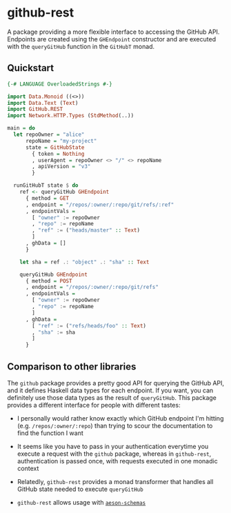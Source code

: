 # github-rest

A package providing a more flexible interface to accessing the GitHub API.
Endpoints are created using the `GHEndpoint` constructor and are executed with
the `queryGitHub` function in the `GitHubT` monad.

## Quickstart

```haskell
{-# LANGUAGE OverloadedStrings #-}

import Data.Monoid ((<>))
import Data.Text (Text)
import GitHub.REST
import Network.HTTP.Types (StdMethod(..))

main = do
  let repoOwner = "alice"
      repoName = "my-project"
      state = GitHubState
        { token = Nothing
        , userAgent = repoOwner <> "/" <> repoName
        , apiVersion = "v3"
        }

  runGitHubT state $ do
    ref <- queryGitHub GHEndpoint
      { method = GET
      , endpoint = "/repos/:owner/:repo/git/refs/:ref"
      , endpointVals =
        [ "owner" := repoOwner
        , "repo" := repoName
        , "ref" := ("heads/master" :: Text)
        ]
      , ghData = []
      }

    let sha = ref .: "object" .: "sha" :: Text

    queryGitHub GHEndpoint
      { method = POST
      , endpoint = "/repos/:owner/:repo/git/refs"
      , endpointVals =
        [ "owner" := repoOwner
        , "repo" := repoName
        ]
      , ghData =
        [ "ref" := ("refs/heads/foo" :: Text)
        , "sha" := sha
        ]
      }
```

## Comparison to other libraries

The `github` package provides a pretty good API for querying the GitHub API,
and it defines Haskell data types for each endpoint. If you want, you can
definitely use those data types as the result of `queryGitHub`. This package
provides a different interface for people with different tastes:

* I personally would rather know exactly which GitHub endpoint I'm hitting
  (e.g. `/repos/:owner/:repo`) than trying to scour the documentation to find
  the function I want

* It seems like you have to pass in your authentication everytime you execute
  a request with the `github` package, whereas in `github-rest`, authentication
  is passed once, with requests executed in one monadic context

* Relatedly, `github-rest` provides a monad transformer that handles all GitHub
  state needed to execute `queryGitHub`

* `github-rest` allows usage with [`aeson-schemas`](http://hackage.haskell.org/package/aeson-schemas)
